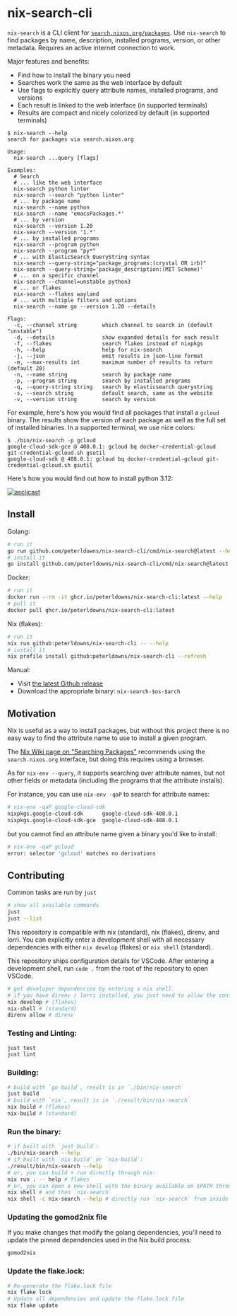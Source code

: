 # nix-search-cli

`nix-search` is a CLI client for [`search.nixos.org/packages`](https://search.nixos.org/packages).
Use `nix-search` to find packages by name, description, installed programs, version, or other metadata. Requires an active internet connection to work.

Major features and benefits:
* Find how to install the binary you need
* Searches work the same as the web interface by default
* Use flags to explicitly query attribute names, installed programs, and versions
* Each result is linked to the web interface (in supported terminals)
* Results are compact and nicely colorized by default (in supported terminals)

```console
$ nix-search --help
search for packages via search.nixos.org

Usage:
  nix-search ...query [flags]

Examples:
  # Search
  # ... like the web interface
  nix-search python linter
  nix-search --search "python linter"
  # ... by package name
  nix-search --name python
  nix-search --name 'emacsPackages.*'
  # ... by version
  nix-search --version 1.20
  nix-search --version '1.*'
  # ... by installed programs
  nix-search --program python
  nix-search --program "py*"
  # ... with ElasticSearch QueryString syntax
  nix-search --query-string="package_programs:(crystal OR irb)"
  nix-search --query-string='package_description:(MIT Scheme)'
  # ... on a specific channel
  nix-search --channel=unstable python3
  # ... or flakes
  nix-search --flakes wayland
  # ... with multiple filters and options
  nix-search --name go --version 1.20 --details

Flags:
  -c, --channel string        which channel to search in (default "unstable")
  -d, --details               show expanded details for each result
  -f, --flakes                search flakes instead of nixpkgs
  -h, --help                  help for nix-search
  -j, --json                  emit results in json-line format
  -m, --max-results int       maximum number of results to return (default 20)
  -n, --name string           search by package name
  -p, --program string        search by installed programs
  -q, --query-string string   search by elasticsearch querystring
  -s, --search string         default search, same as the website
  -v, --version string        search by version
```

For example, here's how you would find all packages that install a `gcloud` binary. The results show the version of each package as well as the full set of installed binaries. In a supported terminal, we use nice colors:

```console
$ ./bin/nix-search -p gcloud
google-cloud-sdk-gce @ 408.0.1: gcloud bq docker-credential-gcloud git-credential-gcloud.sh gsutil
google-cloud-sdk @ 408.0.1: gcloud bq docker-credential-gcloud git-credential-gcloud.sh gsutil
```

Here's how you would find out how to install python 3.12:

[![asciicast](https://asciinema.org/a/9N61Y9RODg0EW1vhxnAbi0ITX.svg)](https://asciinema.org/a/9N61Y9RODg0EW1vhxnAbi0ITX)

## Install

Golang:
```bash
# run it
go run github.com/peterldowns/nix-search-cli/cmd/nix-search@latest --help
# install it
go install github.com/peterldowns/nix-search-cli/cmd/nix-search@latest
```

Docker:
```bash
# run it
docker run --rm -it ghcr.io/peterldowns/nix-search-cli:latest --help
# pull it
docker pull ghcr.io/peterldowns/nix-search-cli:latest
```

Nix (flakes):
```bash
# run it
nix run github:peterldowns/nix-search-cli -- --help
# install it
nix profile install github:peterldowns/nix-search-cli --refresh
```

Manual:
- Visit [the latest Github release](https://github.com/peterldowns/nix-search-cli/releases/latest)
- Download the appropriate binary: `nix-search-$os-$arch`

## Motivation
Nix is useful as a way to install packages, but without this project there is no easy way to find the attribute name
to use to install a given program.

The [Nix Wiki page on "Searching Packages"](https://nixos.wiki/wiki/Searching_packages) recommends
using the `search.nixos.org` interface, but doing this requires using a browser.

As for `nix-env --query`, it supports searching over attribute names, but not
other fields or metadata (including the programs that the attribute installs).

For instance, you can use `nix-env -qaP` to search for
attribute names:

```bash
# nix-env -qaP google-cloud-sdk
nixpkgs.google-cloud-sdk      google-cloud-sdk-408.0.1
nixpkgs.google-cloud-sdk-gce  google-cloud-sdk-408.0.1
```

but you cannot find an attribute name given a binary you'd like to install:

```bash
# nix-env -qaP gcloud
error: selector 'gcloud' matches no derivations
```

## Contributing

Common tasks are run by `just`
```bash
# show all available commands
just
just --list
```

This repository is compatible with nix (standard), nix (flakes), direnv, and
lorri. You can explicitly enter a development shell with all necessary
dependencies with either `nix develop` (flakes) or `nix shell` (standard).

This repository ships configuration details for VSCode. After entering a
development shell, run `code .` from the root of the repository to open VSCode.

```bash
# get developer dependencies by entering a nix shell.
# if you have direnv / lorri installed, you just need to allow the config once.
nix develop # (flakes)
nix-shell # (standard)
direnv allow # direnv
```

### Testing and Linting:
```bash
just test
just lint
```

### Building:
```bash
# build with `go build`, result is in `./bin/nix-search`
just build
# build with `nix`, result is in `./result/bin/nix-search`
nix build # (flakes)
nix-build # (standard)
```

### Run the binary:
```bash
# if built with `just build`:
./bin/nix-search --help
# if built with `nix build` or `nix-build`:
./result/bin/nix-search --help
# or, you can build + run directly through nix:
nix run . -- help # flakes
# or, you can open a new shell with the binary available on $PATH through nix:
nix shell # and then `nix-search`
nix shell -c nix-search --help # directly run `nix-search` from inside this shell
```

### Updating the gomod2nix file
If you make changes that modify the golang dependencies, you'll need to update the pinned dependencies used in the Nix build process:

```bash
gomod2nix
```

### Update the flake.lock:
```bash
# Re-generate the flake.lock file
nix flake lock
# Update all dependencies and update the flake.lock file
nix flake update
```
